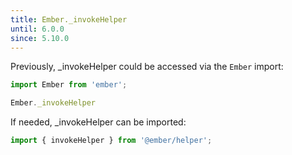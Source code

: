 ```yaml
---
title: Ember._invokeHelper
until: 6.0.0
since: 5.10.0
---
```



Previously, _invokeHelper could be accessed via the `Ember` import:
```js
import Ember from 'ember';

Ember._invokeHelper
```

 If needed, _invokeHelper can be imported:
```js
import { invokeHelper } from '@ember/helper';
```
